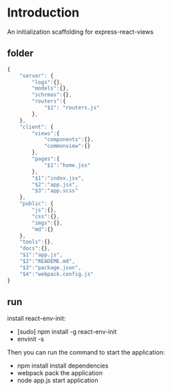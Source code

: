 # Introduction

An initialization scaffolding for express-react-views

## folder

```javascript
{
	"server": {
		"logs":{},
		"models":{},
		"schrmas":{},
		"routers":{
			"$1": "routers.js"
		},
	},
	"client": {
		"views":{
			"components":{},
			"commonview":{}
		},
		"pages":{
			"$1":"home.jsx"
		},
		"$1":"index.jsx",
		"$2":"app.jsx",
		"$3":"app.scss"
	}, 
	"public": {
		"js":{},
		"css":{},
		"imgs":{},
		"md":{}
	}, 
	"tools":{},
	"docs":{},
	"$1":"app.js",
	"$2":"READEME.md",
	"$3":"package.json",
	"$4":"webpack.config.js"
}
```

## run

install react-env-init:

* [sudo] npm install -g react-env-init
* envinit -s

Then you can run the command to start the application:

* npm install                install dependencies
* webpack                    pack the application
* node app.js                start application
